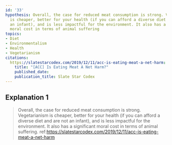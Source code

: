 ```yaml
---
id: '33'
hypothesis: Overall, the case for reduced meat consumption is strong. Vegetarianism
  is cheaper, better for your health (if you can afford a diverse diet and are not
  an infant), and is less impactful for the environment. It also has a significant
  moral cost in terms of animal suffering
topics:
- Diet
- Environmentalism
- Health
- Vegetarianism
citations:
  https://slatestarcodex.com/2019/12/11/acc-is-eating-meat-a-net-harm:
    title: "[ACC] Is Eating Meat A Net Harm?"
    published_date: 
    publication_title: Slate Star Codex
---
```

## Explanation 1

> Overall, the case for reduced meat consumption is strong. Vegetarianism is cheaper, better for your health (if you can afford a diverse diet and are not an infant), and is less impactful for the environment. It also has a significant moral cost in terms of animal suffering.
> ref:https://slatestarcodex.com/2019/12/11/acc-is-eating-meat-a-net-harm
